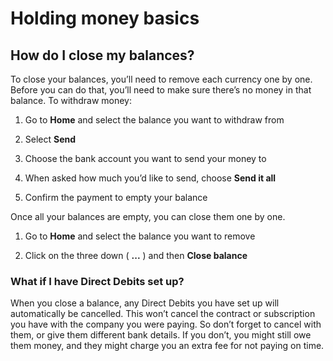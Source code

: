 # Holding money basics  
## How do I close my balances?  
To close your balances, you’ll need to remove each currency one by one. Before you can do that, you’ll need to make sure there’s no money in that balance. To withdraw money:

  1. Go to **Home** and select the balance you want to withdraw from

  2. Select **Send**

  3. Choose the bank account you want to send your money to

  4. When asked how much you’d like to send, choose **Send it all**

  5. Confirm the payment to empty your balance




Once all your balances are empty, you can close them one by one.

  1. Go to **Home** and select the balance you want to remove

  2. Click on the three down ( **...** ) and then **Close balance**




### What if I have Direct Debits set up?

When you close a balance, any Direct Debits you have set up will automatically be cancelled. This won’t cancel the contract or subscription you have with the company you were paying. So don’t forget to cancel with them, or give them different bank details. If you don’t, you might still owe them money, and they might charge you an extra fee for not paying on time.